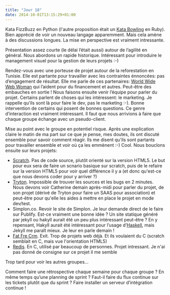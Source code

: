 ```yaml
---
title: "Jour 18"
date: 2014-10-01T13:15:29+01:00
---
```


Kata FizzBuzz en Python (l'autre proposition était un [Kata
Bowling](http://codingdojo.org/kata/Bowling/) en Ruby). Bien apprécié de
voir un nouveau langage apparemment. Mais cela amène à des discussions
longues. La mise en perspective est vraiment intressante.

Présentation assez courte (le délai l’était aussi) autour de l’agilité
en général. Nous abordons un rapide historique. Intéressant pour
introduire le management visuel pour la gestion de leurs projets :-)

Rendez-vous avec une porteuse de projet autour de la reforestation en
Tunisie. Elle est partante pour travailler avec les contraintes
énnoncées: pas d’engagement de résultat. Elle me parle de ces
partenaires: [World Wide Web Woman](https://www.w4.org/fr/) qui l’aident pour du financement et
autres. Peut-être des embauches en sortie ! Nous faisons ensuite venir
l’équipe pour parler du projet. Certains parlent de choses qui les
intéressent: le marketing. Je rappelle qu’ils sont là pour faire le dev,
pas le marketing :-). Bonne intervention de certains qui posent de
bonnes questions. Ce genre d’interaction est vraiment intéressant. Il
faut que nous arrivions à faire que chaque groupe échange avec un
pseudo-client.

Mise au point avec le groupe en potentiel risque. Après une explication
claire le matin de ma part sur ce que je pense, mes doutes, ils ont
discuté ensemble pour savoir comment réagir. Ils me disent qu’ils sont
partants pour travailler ensemble et voir où ça les emmènent :-) Cool.
Nous bouclons ensuite sur leurs projets:

-   [Scratch](https://scratch.mit.edu/). Pas de code source, plutôt
    orienté sur la version HTML5. Le but pour eux sera de faire un
    scnario basique sur scratch, puis de le refaire sur la version HTML5
    pour voir quel différence il y a (et donc qu'est-ce que nous devons
    coder pour y arriver ?)
-   [Tryton](http://www.tryton.org/). Impossible de trouver les sources
    et les bugs en 2 minutes. Nous devons voir Catherine demain
    après-midi pour parler du projet, de son projet (dérivé de Tryton
    pour faire un SAAS pour association) et peut-être pour qu'elle les
    aides à mettre en place le projet en mode dev/test.
-   Simplon.co. Revoir le site de Simplon. Je leur demande direct de le
    faire sur Publify. Est-ce vraiment une bonne idée ? Un site statique
    généré par jekyll ou hakyll aurait été un peu plus intéressant
    peut-être ? En y repensant, Hakyll aurait été intéressant pour
    l’usage d’[Haskell](https://www.haskell.org/), mais Jekyll me
    paraît mieux. Je leur en parle demain !
-   [Fat Fre Crm](http://www.fatfreecrm.com/). Exit. Trop de projets
    web déjà. Et ils voulaient du C (scratch semblait en C, mais vue
    l'orientation HTML5)
-   [Redis](http://redis.io/). En C, utilisé par beaucoup de personnes.
    Projet intressant. Je n'ai pas donné de consigne sur ce projet il me
    semble

Trop tard pour voir les autres groupes…

Comment faire une rétrospective chaque semaine pour chaque groupe ? En
même temps qu’une planning de sprint ? Faut-il faire du flux continue
sur les tickets plutôt que du sprint ? Faire installer un serveur
d’intégration continue !


